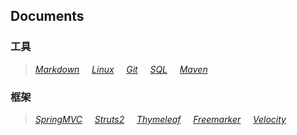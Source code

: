 ## Documents

### 工具
>*[Markdown](src/Markdown.md)*
&nbsp;&nbsp;&nbsp;
>*[Linux](src/Linux.md)*
&nbsp;&nbsp;&nbsp;
>*[Git](src/Git.md)*
&nbsp;&nbsp;&nbsp;
>*[SQL](src/SQL.md)*
&nbsp;&nbsp;&nbsp;
>*[Maven](src/Maven.md)*
&nbsp;&nbsp;&nbsp;

### 框架
>*[SpringMVC](src/SpringMVC.md)*
&nbsp;&nbsp;&nbsp;
>*[Struts2](src/Struts2.md)*
&nbsp;&nbsp;&nbsp;
>*[Thymeleaf](src/Thymeleaf.md)*
&nbsp;&nbsp;&nbsp;
>*[Freemarker](src/Freemarker.md)*
&nbsp;&nbsp;&nbsp;
>*[Velocity](src/Velocity.md)*
&nbsp;&nbsp;&nbsp;